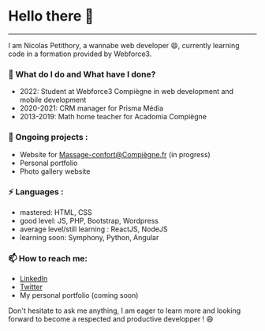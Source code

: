 # Hello there 👋
***
I am Nicolas Petithory, a wannabe web developer 😄, currently learning code in a formation provided by Webforce3.



### 🌱 What do I do and What have I done?<br>

- 2022: Student at Webforce3 Compiègne in web development and mobile development
- 2020-2021: CRM manager for Prisma Média
- 2013-2019: Math home teacher for Acadomia Compiègne


### 🔭 Ongoing projects :<br> 

- Website for Massage-confort@Compiègne.fr (in progress)
- Personal portfolio
- Photo gallery website 


### ⚡ Languages :<br>

- mastered: HTML, CSS
- good level: JS, PHP, Bootstrap, Wordpress
- average level/still learning : ReactJS, NodeJS 
- learning soon: Symphony, Python, Angular


### 📫 How to reach me:<br> 

- [LinkedIn](www.linkedin.com/in/nicolas-petithory/)
- [Twitter](https://twitter.com/NPetithory) 
- My personal portfolio (coming soon) 

Don't hesitate to ask me anything, I am eager to learn more and looking forward to become a respected and productive developper ! 😄


